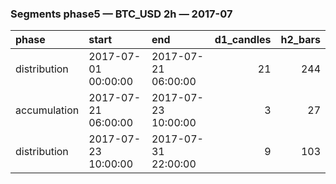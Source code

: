 ### Segments phase5 — BTC_USD 2h — 2017-07

| phase        | start               | end                 |   d1_candles |   h2_bars |
|:-------------|:--------------------|:--------------------|-------------:|----------:|
| distribution | 2017-07-01 00:00:00 | 2017-07-21 06:00:00 |           21 |       244 |
| accumulation | 2017-07-21 06:00:00 | 2017-07-23 10:00:00 |            3 |        27 |
| distribution | 2017-07-23 10:00:00 | 2017-07-31 22:00:00 |            9 |       103 |